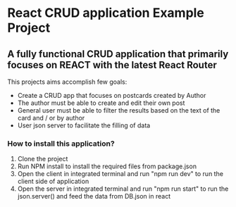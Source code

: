# React CRUD application Example Project

## A fully functional CRUD application that primarily focuses on REACT with the latest React Router

This projects aims accomplish few goals:

- Create a CRUD app that focuses on postcards created by Author
- The author must be able to create and edit their own post
- General user must be able to filter the results based on the text of the card and / or by author
- User json server to facilitate the filling of data

### How to install this application?

1. Clone the project
2. Run NPM install to install the required files from package.json
3. Open the client in integrated terminal and run "npm run dev" to run the client side of application
4. Open the server in integrated terminal and run "npm run start" to run the json.server() and feed the data from DB.json in react
